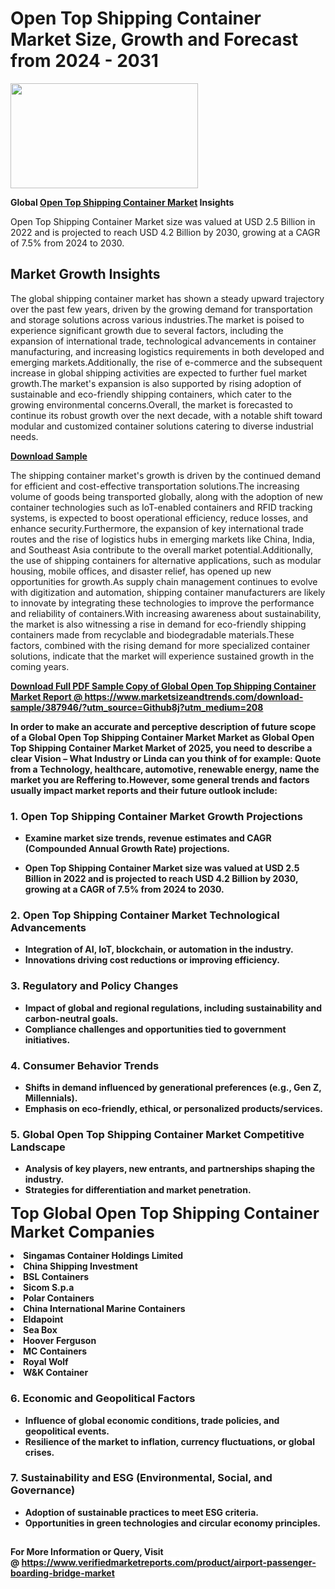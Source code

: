 <H1>Open Top Shipping Container Market Size, Growth and Forecast from 2024 - 2031</H1><img class="aligncenter size-medium wp-image-584254" src="https://thirdeyenews.in/wp-content/uploads/2024/09/Global-Market-Research-300x168.jpeg" alt="" width="300" height="168" /><p><strong>Global&nbsp;<a href="https://www.marketsizeandtrends.com/download-sample/387946/?utm_source=Github8j?utm_medium=208">Open Top Shipping Container Market</a> Insights</strong></p><p>Open Top Shipping Container Market size was valued at USD 2.5 Billion in 2022 and is projected to reach USD 4.2 Billion by 2030, growing at a CAGR of 7.5% from 2024 to 2030.</p><p><h2>Market Growth Insights</h2> <p>The global shipping container market has shown a steady upward trajectory over the past few years, driven by the growing demand for transportation and storage solutions across various industries.The market is poised to experience significant growth due to several factors, including the expansion of international trade, technological advancements in container manufacturing, and increasing logistics requirements in both developed and emerging markets.Additionally, the rise of e-commerce and the subsequent increase in global shipping activities are expected to further fuel market growth.The market's expansion is also supported by rising adoption of sustainable and eco-friendly shipping containers, which cater to the growing environmental concerns.Overall, the market is forecasted to continue its robust growth over the next decade, with a notable shift toward modular and customized container solutions catering to diverse industrial needs.</p> <p><strong><a href="#">Download Sample</a></strong></p> <p>The shipping container market's growth is driven by the continued demand for efficient and cost-effective transportation solutions.The increasing volume of goods being transported globally, along with the adoption of new container technologies such as IoT-enabled containers and RFID tracking systems, is expected to boost operational efficiency, reduce losses, and enhance security.Furthermore, the expansion of key international trade routes and the rise of logistics hubs in emerging markets like China, India, and Southeast Asia contribute to the overall market potential.Additionally, the use of shipping containers for alternative applications, such as modular housing, mobile offices, and disaster relief, has opened up new opportunities for growth.As supply chain management continues to evolve with digitization and automation, shipping container manufacturers are likely to innovate by integrating these technologies to improve the performance and reliability of containers.With increasing awareness about sustainability, the market is also witnessing a rise in demand for eco-friendly shipping containers made from recyclable and biodegradable materials.These factors, combined with the rising demand for more specialized container solutions, indicate that the market will experience sustained growth in the coming years.</p> <p><strong><a href="#"></p><p><span class=""><strong>Download Full PDF Sample Copy of Global Open Top Shipping Container Market Report</strong> @ <a href="https://www.marketsizeandtrends.com/download-sample/387946/?utm_source=Github8j?utm_medium=208" target="_blank">https://www.marketsizeandtrends.com/download-sample/387946/?utm_source=Github8j?utm_medium=208</a></span></p><p>In order to make an accurate and perceptive description of future scope of a Global&nbsp;Open Top Shipping Container Market Market as Global&nbsp;Open Top Shipping Container Market Market of 2025, you need to describe a clear Vision &ndash; What Industry or Linda can you think of for example: Quote from a Technology, healthcare, automotive, renewable energy, name the market you are Reffering to.However, some general trends and factors usually impact market reports and their future outlook include:</p><h3>1.&nbsp;<strong>Open Top Shipping Container Market Growth Projections</strong></h3><ul><li>Examine market size trends, revenue estimates and CAGR (Compounded Annual Growth Rate) projections.</li><li><p>Open Top Shipping Container Market size was valued at USD 2.5 Billion in 2022 and is projected to reach USD 4.2 Billion by 2030, growing at a CAGR of 7.5% from 2024 to 2030.</p></li></ul><h3>2.&nbsp;<strong>Open Top Shipping Container Market Technological Advancements</strong></h3><ul><li>Integration of AI, IoT, blockchain, or automation in the industry.</li><li>Innovations driving cost reductions or improving efficiency.</li></ul><h3>3.&nbsp;<strong>Regulatory and Policy Changes</strong></h3><ul><li>Impact of global and regional regulations, including sustainability and carbon-neutral goals.</li><li>Compliance challenges and opportunities tied to government initiatives.</li></ul><h3>4.&nbsp;<strong>Consumer Behavior Trends</strong></h3><ul><li>Shifts in demand influenced by generational preferences (e.g., Gen Z, Millennials).</li><li>Emphasis on eco-friendly, ethical, or personalized products/services.</li></ul><h3>5.&nbsp;<strong>Global Open Top Shipping Container Market Competitive Landscape</strong></h3><ul><li>Analysis of key players, new entrants, and partnerships shaping the industry.</li><li>Strategies for differentiation and market penetration.</li></ul><p data-pm-slice="1 1 []"><span style="color: inherit; font-family: inherit; font-size: 25px;">Top Global Open Top Shipping Container Market Companies</span></p><div class="" data-test-id=""><p><li>Singamas Container Holdings Limited</li><li> China Shipping Investment</li><li> BSL Containers</li><li> Sicom S.p.a</li><li> Polar Containers</li><li> China International Marine Containers</li><li> Eldapoint</li><li> Sea Box</li><li> Hoover Ferguson</li><li> MC Containers</li><li> Royal Wolf</li><li> W&K Container</li></p></div><h3>6.&nbsp;<strong>Economic and Geopolitical Factors</strong></h3><ul><li>Influence of global economic conditions, trade policies, and geopolitical events.</li><li>Resilience of the market to inflation, currency fluctuations, or global crises.</li></ul><h3>7.&nbsp;<strong>Sustainability and ESG (Environmental, Social, and Governance)</strong></h3><ul><li>Adoption of sustainable practices to meet ESG criteria.</li><li>Opportunities in green technologies and circular economy principles.</li></ul><h2><strong style="font-size: 14px;">For More Information or Query, Visit @&nbsp;</strong><a style="background-color: #ffffff; font-size: 14px;" href="https://www.marketsizeandtrends.com/report/open-top-shipping-container-market/" target="_blank">https://www.verifiedmarketreports.com/product/airport-passenger-boarding-bridge-market</a></h2>
